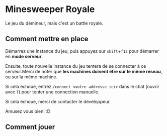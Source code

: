 # Minesweeper Royale 
Le jeu du démineur, mais c'est un battle royale.

## Comment mettre en place
Démarrez une instance du jeu, puis appuyez sur `shift`+`f12` pour démarrer en **mode serveur**.

Ensuite, toute nouvelle instance du jeu tentera de se connecter à ce serveur.Merci de noter que **les machines doivent être sur le même réseau**, ou sur la même machine.
 
Si cela échoue, entrez `/connect <votre addresse ici>` dans le chat (ouvrir avec `T`) pour tenter une connection manuelle.

Si cela échoue, merci de contacter le développeur.

Amusez vous bien! :D

## Comment jouer
